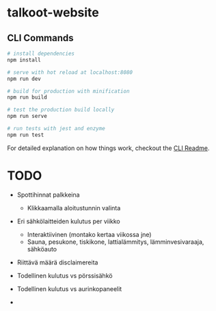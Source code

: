 # talkoot-website

## CLI Commands

``` bash
# install dependencies
npm install

# serve with hot reload at localhost:8080
npm run dev

# build for production with minification
npm run build

# test the production build locally
npm run serve

# run tests with jest and enzyme
npm run test
```

For detailed explanation on how things work, checkout the [CLI Readme](https://github.com/developit/preact-cli/blob/master/README.md).

# TODO

* Spottihinnat palkkeina
  * Klikkaamalla aloitustunnin valinta
* Eri sähkölaitteiden kulutus per viikko 
  * Interaktiivinen (montako kertaa viikossa jne)
  * Sauna, pesukone, tiskikone, lattialämmitys, lämminvesivaraaja, sähköauto
* Riittävä määrä disclaimereita 


* Todellinen kulutus vs pörssisähkö
* Todellinen kulutus vs aurinkopaneelit
* 

